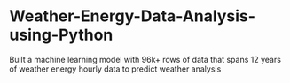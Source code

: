 # Weather-Energy-Data-Analysis-using-Python
Built a machine learning model with 96k+ rows of data that spans 12 years of weather energy hourly data to predict weather analysis
